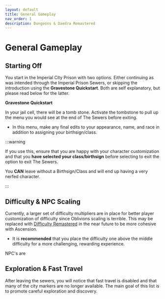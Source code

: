 ```yaml
---
layout: default
title: General Gameplay
nav_order: 1
description: Dungeons & Daedra Remastered
---
```


# General Gameplay

## Starting Off

You start in the Imperial City Prison with two options. Either continuing as was intended through the Imperial Prison Sewers, or skipping the introduction using the **Gravestone Quickstart**. Both are self explanatory, but please read below for the latter.

**Gravestone Quickstart**

In your jail cell, there will be a tomb stone. Activate the tombstone to pull up the menu you would see at the end of The Sewers before exiting.
- In this menu, make any final edits to your appearance, name, and race in addition to assigning your birthsign/class.

:::warning 

If you use this, ensure that you are happy with your character customization and that you **have selected your class/birthsign** before selecting to exit the option to exit The Sewers.

You **CAN** leave without a Birthsign/Class and will end up having a very nerfed character.

:::

## Difficulty & NPC Scaling

Currently, a larger set of difficulty multipliers are in place for better player customization of difficulty since Oblivions scaling is terrible. This may be replaced with [Difficulty Remastered](https://www.nexusmods.com/oblivionremastered/mods/624) in the near future to be more cohesive with Ascension. 
- It is **recommended** that you place the difficulty one above the middle difficulty for a more challenging, rewarding experience.

NPC's are 

## Exploration & Fast Travel

After leaving the sewers, you will notice that fast travel is disabled and that many of the city markers are no longer available. The main goal of this list is to promote careful exploration and discovery. 
